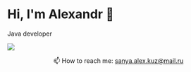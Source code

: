 # Hi, I'm Alexandr 👋
Java developer

 </a>
   <a href="https://web-telegram.ru/#@AlexzKuz">
       <img src="https://img.shields.io/badge/Telegram-2CA5E0?style=for-the-badge&logo=telegram&logoColor=white"/>
   </a>
<p align='center'>
   📫 How to reach me: <a href='mailto:roman.beskrovnyy@gmail.com'>sanya.alex.kuz@mail.ru</a>
</p>
